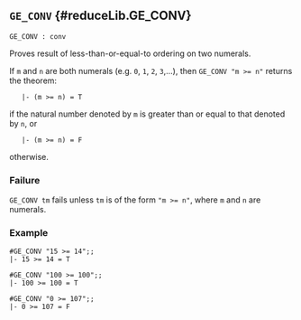 ## `GE_CONV` {#reduceLib.GE_CONV}


```
GE_CONV : conv
```



Proves result of less-than-or-equal-to ordering on two numerals.


If `m` and `n` are both numerals (e.g. `0`, `1`, `2`, `3`,...), then
`GE_CONV "m >= n"` returns the theorem:
    
       |- (m >= n) = T
    
if the natural number denoted by `m` is greater than or equal to that
denoted by `n`, or
    
       |- (m >= n) = F
    
otherwise.

### Failure

`GE_CONV tm` fails unless `tm` is of the form `"m >= n"`, where `m` and `n`
are numerals.

### Example

    
    #GE_CONV "15 >= 14";;
    |- 15 >= 14 = T
    
    #GE_CONV "100 >= 100";;
    |- 100 >= 100 = T
    
    #GE_CONV "0 >= 107";;
    |- 0 >= 107 = F
    
